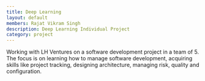 ```yaml
---
title: Deep Learning 
layout: default
members: Rajat Vikram Singh
description: Deep Learning Individual Project
category: project
---
```


Working with LH Ventures on a software development project in a team of 5. The focus is on learning how to manage software development, acquiring skills like project tracking, designing architecture, managing risk, quality and configuration.

